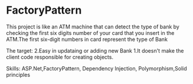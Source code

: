 # FactoryPattern

This project is like an ATM machine that can detect the type of bank by checking the first six digits
number of your card that you insert in the ATM.The first six-digit numbers in card represent the type of Bank


The target: 
2.Easy in updataing or adding new Bank
1.It doesn't make the client code responsible for creating objects.

Skills: ASP.Net,FactoryPattern, Dependency Injection, Polymorphism,Solid principles





 
